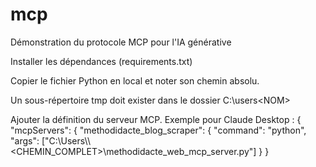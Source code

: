 # mcp
Démonstration du protocole MCP pour l'IA générative

Installer les dépendances (requirements.txt)

Copier le fichier Python en local et noter son chemin absolu.

Un sous-répertoire tmp doit exister dans le dossier C:\users\<NOM>

Ajouter la définition du serveur MCP. Exemple pour Claude Desktop :
{
  "mcpServers": {
	"methodidacte_blog_scraper": {
	  "command": "python",
	  "args": ["C:\\Users\\<NOM>\\<CHEMIN_COMPLET>\\methodidacte_web_mcp_server.py"]
	}
}
